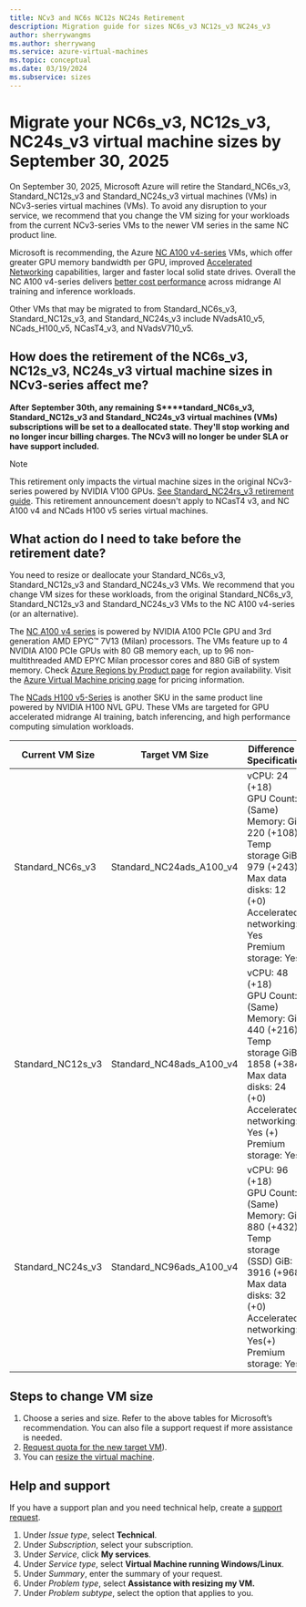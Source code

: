 ```yaml
---
title: NCv3 and NC6s NC12s NC24s Retirement
description: Migration guide for sizes NC6s_v3 NC12s_v3 NC24s_v3
author: sherrywangms
ms.author: sherrywang
ms.service: azure-virtual-machines
ms.topic: conceptual
ms.date: 03/19/2024
ms.subservice: sizes
---
```

# Migrate your NC6s_v3, NC12s_v3, NC24s_v3 virtual machine sizes by September 30, 2025

On September 30, 2025, Microsoft Azure will retire the Standard_NC6s_v3, Standard_NC12s_v3 and Standard_NC24s_v3 virtual machines (VMs) in NCv3-series virtual machines (VMs). To avoid any disruption to your service, we recommend that you change the VM sizing for your workloads from the current NCv3-series VMs to the newer VM series in the same NC product line.

Microsoft is recommending, the Azure [NC A100 v4-series](./nc-a100-v4-series.md) VMs, which offer greater GPU memory bandwidth per GPU, improved [Accelerated Networking](/azure/virtual-network/create-vm-accelerated-networking-cli) capabilities, larger and faster local solid state drives. Overall the NC A100 v4-series delivers [better cost performance](https://techcommunity.microsoft.com/t5/azure-high-performance-computing/a-quick-start-to-benchmarking-in-azure-nvidia-deep-learning/ba-p/3563884) across midrange AI training and inference workloads. 

Other VMs that may be migrated to from Standard_NC6s_v3, Standard_NC12s_v3, and Standard_NC24s_v3 include NVadsA10_v5, NCads_H100_v5, NCasT4_v3, and NVadsV710_v5.

## How does the retirement of the NC6s_v3, NC12s_v3, NC24s_v3 virtual machine sizes in NCv3-series affect me? 

**After** **September 30th, any remaining** **S****tandard_NC6s_v3, Standard_NC12s_v3 and Standard_NC24s_v3 virtual machines (VMs) subscriptions will be set to a deallocated state. They'll stop working and no longer incur billing charges. The NCv3 will no longer be under SLA or have support included.** 

> [!Note]
> This retirement only impacts the virtual machine sizes in the original NCv3-series powered by NVIDIA V100 GPUs. [See Standard_NC24rs_v3 retirement guide](https://aka.ms/nc24rsv3migrationguide). This retirement announcement doesn't apply to NCasT4 v3, and NC A100 v4 and NCads H100 v5 series virtual machines.

## What action do I need to take before the retirement date? 

You need to resize or deallocate your Standard_NC6s_v3, Standard_NC12s_v3 and Standard_NC24s_v3 VMs. We recommend that you change VM sizes for these workloads, from the original Standard_NC6s_v3, Standard_NC12s_v3 and Standard_NC24s_v3 VMs to the NC A100 v4-series (or an alternative).

The [NC A100 v4 series](./nc-a100-v4-series.md) is powered by NVIDIA A100 PCIe GPU and 3rd generation AMD EPYC™ 7V13 (Milan) processors. The VMs feature up to 4 NVIDIA A100 PCIe GPUs with 80 GB memory each, up to 96 non-multithreaded AMD EPYC Milan processor cores and 880 GiB of system memory. Check [Azure Regions by Product page](https://azure.microsoft.com/explore/global-infrastructure/products-by-region/) for region availability. Visit the [Azure Virtual Machine pricing page](https://azure.microsoft.com/pricing/details/virtual-machines/) for pricing information.

The [NCads H100 v5-Series](./ncads-h100-v5.md) is another SKU in the same product line powered by NVIDIA H100 NVL GPU. These VMs are targeted for GPU accelerated midrange AI training, batch inferencing, and high performance computing simulation workloads.  

| Current VM Size| Target VM Size | Difference in Specification |
|---|---|---|
| Standard_NC6s_v3 | Standard_NC24ads_A100_v4 | vCPU: 24 (+18) <br> GPU Count: 1 (Same)<br>Memory: GiB 220 (+108)<br>Temp storage GiB: 979 (+243)<br>Max data disks: 12 (+0)<br>Accelerated networking: Yes<br>Premium storage: Yes |
| Standard_NC12s_v3 | Standard_NC48ads_A100_v4 | vCPU: 48 (+18) <br> GPU Count: 2 (Same)<br>Memory: GiB 440 (+216)<br>Temp storage GiB: 1858 (+384) <br>Max data disks: 24 (+0)<br>Accelerated networking: Yes (+)<br>Premium storage: Yes |
| Standard_NC24s_v3 | Standard_NC96ads_A100_v4 | vCPU: 96 (+18) <br> GPU Count: 4 (Same)<br>Memory: GiB 880 (+432)<br>Temp storage (SSD) GiB: 3916 (+968)<br>Max data disks: 32 (+0)<br>Accelerated networking: Yes(+)<br>Premium storage: Yes |

## Steps to change VM size 

1. Choose a series and size. Refer to the above tables for Microsoft’s recommendation. You can also file a support request if more assistance is needed.
2. [Request quota for the new target VM](/azure/azure-portal/supportability/per-vm-quota-requests)).
3. You can [resize the virtual machine](resize-vm.md). 

   

## Help and support

If you have a support plan and you need technical help, create a [support request](https://portal.azure.com/). 

1. Under _Issue type_, select **Technical**. 
2. Under _Subscription_, select your subscription. 
3. Under _Service_, click **My services**.  
4. Under _Service type_, select **Virtual Machine running Windows/Linux**.
5. Under _Summary_, enter the summary of your request.
6. Under _Problem type_, select **Assistance with resizing my VM.**
1. Under _Problem subtype_, select the option that applies to you.

